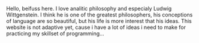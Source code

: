 Hello, beifuss here. 
I love analitic philosophy and especialy Ludwig Wittgenstein. 
I think he is one of the greatest philosophers, his conceptions of language
are so beautiful, but his life is more interest that his ideas. 
This website is not adaptive yet, cause i have a lot of ideas i need to make 
for practicing my skillset of programming...
